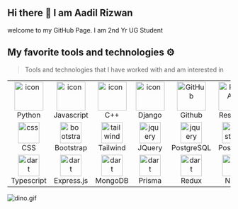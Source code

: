 ## Hi there 👋 I am Aadil Rizwan
<p align="justify">
welcome to my GitHub Page. I am 2nd Yr UG Student
</p>

## My favorite tools and technologies ⚙️

> Tools and technologies that I have worked with and am interested in

<table>
  <tr>
    <td align="center" width="96">
      <a href="#macropower-tech">
        <img src="https://techstack-generator.vercel.app/python-icon.svg" alt="icon" width="65" height="65" />
      </a>
      <br>Python
    </td>
    <td align="center" width="96">
        <img src="https://techstack-generator.vercel.app/js-icon.svg" alt="icon" width="65" height="65" />
      <br>Javascript
    </td>
    <td align="center" width="96">
        <img src="https://techstack-generator.vercel.app/cpp-icon.svg" alt="icon" width="65" height="65" />
      <br>C++
    </td>
       <td align="center" width="96">
        <img src="https://techstack-generator.vercel.app/django-icon.svg" alt="icon" width="65" height="65" />
      <br>Django
    </td>
       <td align="center" width="96">
        <img src="https://techstack-generator.vercel.app/github-icon.svg" width="65" height="65" alt="GitHub" />
      <br>Github
    </td>
    <td align="center" width="96">
        <img src="https://techstack-generator.vercel.app/restapi-icon.svg" width="65" height="65" alt="Rest API" />
      <br>Rest API
    </td>
    <td align="center" width="96">
        <img src="https://skillicons.dev/icons?i=git" width="48" height="48" alt="Git" />
      <br>Git
    </td>
    <td align="center"  width="96">
        <img src="https://skillicons.dev/icons?i=html" width="48" height="48" alt="HTML" />
      <br>HTML
    </td>
  </tr>
  <tr>
    <td align="center" width="96">
        <img src="https://skillicons.dev/icons?i=css" width="48" height="48" alt="css" />
      <br>CSS
    </td>
    <td align="center"  width="96">
        <img src="https://skillicons.dev/icons?i=bootstrap" width="48" height="48" alt="bootstrap" />
      <br>Bootstrap
    </td>
    <td align="center" width="96">
        <img src="https://skillicons.dev/icons?i=tailwind" width="48" height="48" alt="tailwind" />
      <br>Tailwind
    </td>
        <td align="center" width="96">
        <img src="https://skillicons.dev/icons?i=jquery" width="48" height="48" alt="jquery" />
      <br>JQuery
    </td>
        <td align="center" width="96">
        <img src="https://skillicons.dev/icons?i=postgres" width="48" height="48" alt="jquery" />
      <br>PostgreSQL
    </td>
        <td align="center" width="96">
        <img src="https://skillicons.dev/icons?i=postman" width="48" height="48" alt="Postman" />
      <br>Postman
    </td>
    <td align="center" width="96">
        <img src="https://skillicons.dev/icons?i=sentry" width="48" height="48" alt="dart" />
      <br>sentry
    </td>
        <td align="center" width="96">
        <img src="https://skillicons.dev/icons?i=nextjs" width="48" height="48" alt="dart" />
      <br>Next.js
    </td>
  </tr>
 <tr>
       </td>
        <td align="center" width="96">
        <img src="https://skillicons.dev/icons?i=typescript" width="48" height="48" alt="dart" />
      <br>Typescript
    </td>
         </td>
        <td align="center" width="96">
        <img src="https://skillicons.dev/icons?i=expressjs" width="48" height="48" alt="dart" />
      <br>Express.js
    </td>
         </td>
        <td align="center" width="96">
        <img src="https://skillicons.dev/icons?i=mongodb" width="48" height="48" alt="dart" />
      <br>MongoDB
    </td>
         </td>
        <td align="center" width="96">
        <img src="https://skillicons.dev/icons?i=prisma" width="48" height="48" alt="dart" />
      <br>Prisma
    </td>
          <td align="center" width="96">
        <img src="https://skillicons.dev/icons?i=redux" width="48" height="48" alt="dart" />
      <br>Redux
    </td>
            <td align="center" width="96">
        <img src="https://skillicons.dev/icons?i=npm" width="48" height="48" alt="dart" />
      <br>Npm
    </td>
            <td align="center" width="96">
        <img src="https://skillicons.dev/icons?i=bun" width="48" height="48" alt="dart" />
      <br>Bun
    </td>
            <td align="center" width="96">
        <img src="https://skillicons.dev/icons?i=socket.io" width="48" height="48" alt="dart" />
      <br>Socket.io
    </td>
 </tr>
</table>

<img data-target="animated-image.replacedImage" alt="dino.gif" class="AnimatedImagePlayer-animatedImage" src="https://github.com/saadeghi/saadeghi/raw/master/dino.gif" style="display: block; opacity: 1;">
<!--
**marqcoder/marqcoder** is a ✨ _special_ ✨ repository because its `README.md` (this file) appears on your GitHub profile.

Here are some ideas to get you started:

- 🔭 I’m currently working on ...
- 🌱 I’m currently learning ...
- 👯 I’m looking to collaborate on ...
- 🤔 I’m looking for help with ...
- 💬 Ask me about ...
- 📫 How to reach me: ...
- 😄 Pronouns: ...
- ⚡ Fun fact: ...
-->
